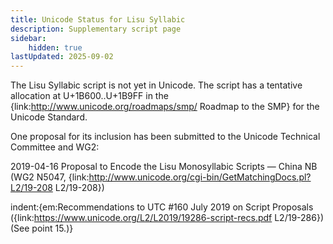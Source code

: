 ```yaml
---
title: Unicode Status for Lisu Syllabic
description: Supplementary script page
sidebar:
    hidden: true
lastUpdated: 2025-09-02
---
```


The Lisu Syllabic script is not yet in Unicode. The script has a tentative allocation at U+1B600..U+1B9FF in the {link:http://www.unicode.org/roadmaps/smp/ Roadmap to the SMP} for the Unicode Standard. 

One proposal for its inclusion has been submitted to the Unicode Technical Committee and WG2:

2019-04-16 Proposal to Encode the Lisu Monosyllabic Scripts — China NB (WG2 N5047, {link:http://www.unicode.org/cgi-bin/GetMatchingDocs.pl?L2/19-208 L2/19-208})

indent:{em:Recommendations to UTC #160 July 2019 on Script Proposals ({link:https://www.unicode.org/L2/L2019/19286-script-recs.pdf L2/19-286}) (See point 15.)}

[comment]: # (end of intro)

[comment]: # (start of blocks)



[comment]: # (end of blocks)

[comment]: # (start of chars)



[comment]: # (end of chars)

[comment]: # (start of rest)


